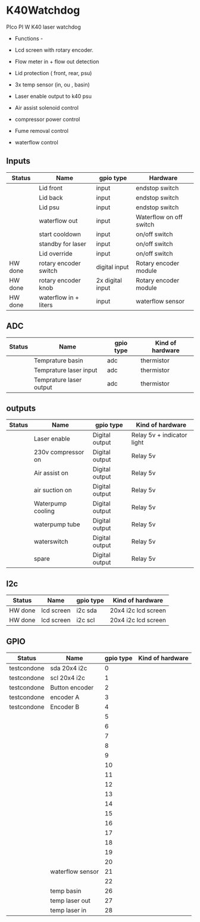 # K40Watchdog
PIco PI W K40 laser watchdog

- Functions - 

- Lcd screen with rotary encoder.
- Flow meter in + flow out detection
- Lid protection ( front, rear, psu)
- 3x temp sensor (in, ou , basin)
- Laser enable output to k40 psu
- Air assist solenoid control
- compressor power control
- Fume removal control
- waterflow control

## Inputs
| Status      | Name                    | gpio type        | Hardware                   |
|-------------|-------------------------|------------------|----------------------------|
|             | Lid front               | input            | endstop switch             |
|             | Lid back                | input            | endstop switch             |
|             | Lid psu                 | input            | endstop switch             |
|             | waterflow out           | input            | Waterflow on off switch    |
|             | start cooldown          | input            | on/off switch              |
|             | standby for laser       | input            | on/off switch              |
|             | Lid override            | input            | on/off switch              |
| HW done     | rotary encoder switch   | digital input    | Rotary encoder module      |
| HW done     | rotary encoder knob     | 2x digital input | Rotary encoder module      |
| HW done     | waterflow in + liters   | input            | waterflow sensor           |

## ADC
| Status      | Name                    | gpio type        | Kind of hardware           |
|-------------|-------------------------|------------------|----------------------------|
|             | Temprature basin        | adc              | thermistor                 |
|             | Temprature laser input  | adc              | thermistor                 |
|             | Temprature laser output | adc              | thermistor                 |

## outputs
| Status      | Name                    | gpio type        | Kind of hardware           |
|-------------|-------------------------|------------------|----------------------------|
|             | Laser enable            | Digital output   | Relay 5v + indicator light |
|             | 230v compressor on      | Digital output   | Relay 5v                   |
|             | Air assist on           | Digital output   | Relay 5v                   |
|             | air suction on          | Digital output   | Relay 5v                   |
|             | Waterpump cooling       | Digital output   | Relay 5v                   |
|             | waterpump tube          | Digital output   | Relay 5v                   |
|             | waterswitch             | Digital output   | Relay 5v                   |
|             | spare                   | Digital output   | Relay 5v                   |

## I2c
| Status      | Name                    | gpio type        | Kind of hardware           |
|-------------|-------------------------|------------------|----------------------------|
| HW done     | lcd screen              | i2c sda          | 20x4 i2c lcd screen        |
| HW done     | lcd screen              | i2c scl          | 20x4 i2c lcd screen        |

## GPIO
| Status      | Name                    | gpio type        | Kind of hardware           |
|-------------|-------------------------|------------------|----------------------------|
| testcondone | sda 20x4 i2c            |                0 |                            |
| testcondone | scl 20x4 i2c            |                1 |                            |
| testcondone | Button encoder          |                2 |                            |
| testcondone | encoder A               |                3 |                            |
| testcondone | Encoder B               |                4 |                            |
|             |                         |                5 |                            |
|             |                         |                6 |                            |
|             |                         |                7 |                            |
|             |                         |                8 |                            |
|             |                         |                9 |                            |
|             |                         |               10 |                            |
|             |                         |               11 |                            |
|             |                         |               12 |                            |
|             |                         |               13 |                            |
|             |                         |               14 |                            |
|             |                         |               15 |                            |
|             |                         |               16 |                            |
|             |                         |               17 |                            |
|             |                         |               18 |                            |
|             |                         |               19 |                            |
|             |                         |               20 |                            |
|             | waterflow sensor        |               21 |                            |
|             |                         |               22 |                            |
|             | temp basin              |               26 |                            |
|             | temp laser out          |               27 |                            |
|             | temp laser in           |               28 |                            |
